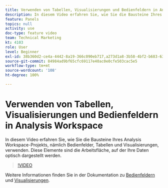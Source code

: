 ```yaml
---
title: Verwenden von Tabellen, Visualisierungen und Bedienfeldern in Analysis Workspace
description: In diesem Video erfahren Sie, wie Sie die Bausteine Ihres Analysis Workspace-Projekts, nämlich Bedienfelder, Tabellen und Visualisierungen, verwenden. Diese Elemente sind die Arbeitsfläche, auf der Ihre Daten optisch dargestellt werden.
feature: Panels
topics: null
activity: use
doc-type: feature video
team: Technical Marketing
kt: 4103
role: User
level: Beginner
exl-id: 38b360d2-ce4a-4442-8a19-366c090eb717,a273d1a8-3b58-4bf2-b683-638d26a1cc4e
source-git-commit: 84984ad9bf65cfc69117e40ac0e0cfe503cac5e5
workflow-type: tm+mt
source-wordcount: '108'
ht-degree: 100%

---
```


# Verwenden von Tabellen, Visualisierungen und Bedienfeldern in Analysis Workspace

In diesem Video erfahren Sie, wie Sie die Bausteine Ihres Analysis Workspace-Projekts, nämlich Bedienfelder, Tabellen und Visualisierungen, verwenden. Diese Elemente sind die Arbeitsfläche, auf der Ihre Daten optisch dargestellt werden.

>[!VIDEO](https://video.tv.adobe.com/v/30369/?quality=12&learn=on)

Weitere Informationen finden Sie in der Dokumentation zu [Bedienfeldern](https://experienceleague.adobe.com/docs/analytics/analyze/analysis-workspace/panels/panels.html?lang=de) und [Visualisierungen](https://experienceleague.adobe.com/docs/analytics/analyze/analysis-workspace/visualizations/freeform-analysis-visualizations.html?lang=de).
